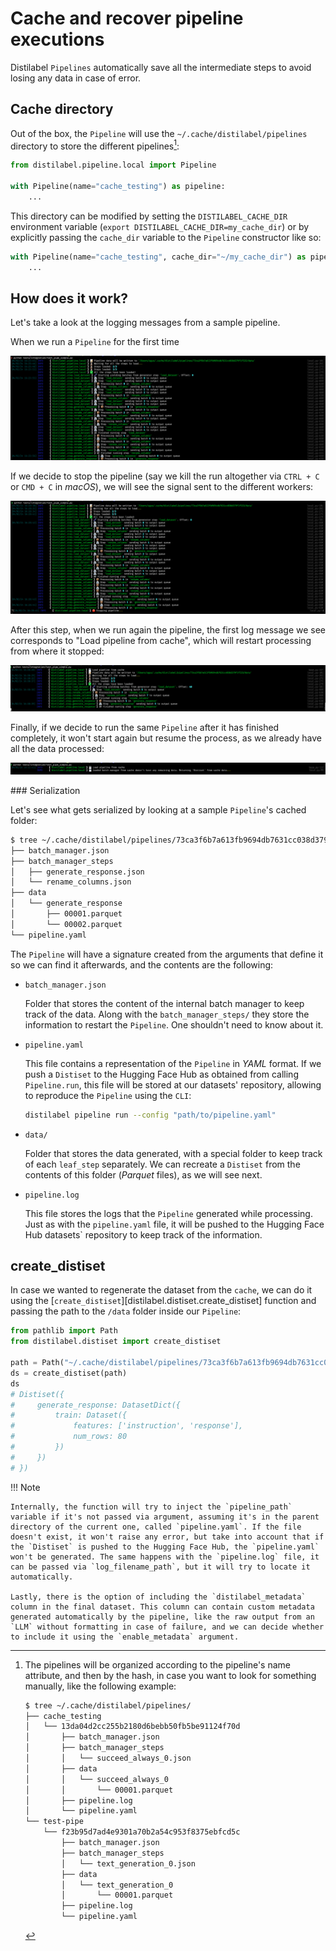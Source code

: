 # Cache and recover pipeline executions

Distilabel `Pipelines` automatically save all the intermediate steps to avoid losing any data in case of error.

## Cache directory

Out of the box, the `Pipeline` will use the `~/.cache/distilabel/pipelines` directory to store the different pipelines[^1]:

```python
from distilabel.pipeline.local import Pipeline

with Pipeline(name="cache_testing") as pipeline:
    ...
```

This directory can be modified by setting the `DISTILABEL_CACHE_DIR` environment variable (`export DISTILABEL_CACHE_DIR=my_cache_dir`) or by explicitly passing the `cache_dir` variable to the `Pipeline` constructor like so:

```python
with Pipeline(name="cache_testing", cache_dir="~/my_cache_dir") as pipeline:
    ...
```

[^1]:

    The pipelines will be organized according to the pipeline's name attribute, and then by the hash, in case you want to look for something manually, like the following example:

    ```bash
    $ tree ~/.cache/distilabel/pipelines/
    ├── cache_testing
    │   └── 13da04d2cc255b2180d6bebb50fb5be91124f70d
    │       ├── batch_manager.json
    │       ├── batch_manager_steps
    │       │   └── succeed_always_0.json
    │       ├── data
    │       │   └── succeed_always_0
    │       │       └── 00001.parquet
    │       ├── pipeline.log
    │       └── pipeline.yaml
    └── test-pipe
        └── f23b95d7ad4e9301a70b2a54c953f8375ebfcd5c
            ├── batch_manager.json
            ├── batch_manager_steps
            │   └── text_generation_0.json
            ├── data
            │   └── text_generation_0
            │       └── 00001.parquet
            ├── pipeline.log
            └── pipeline.yaml
    ```

## How does it work?

Let's take a look at the logging messages from a sample pipeline.

When we run a `Pipeline` for the first time

![Pipeline 1](../../../assets/images/sections/caching/caching_pipe_1.png)

If we decide to stop the pipeline (say we kill the run altogether via `CTRL + C` or `CMD + C` in *macOS*), we will see the signal sent to the different workers:

![Pipeline 2](../../../assets/images/sections/caching/caching_pipe_2.png)

After this step, when we run again the pipeline, the first log message we see corresponds to "Load pipeline from cache", which will restart processing from where it stopped:

![Pipeline 3](../../../assets/images/sections/caching/caching_pipe_3.png)

Finally, if we decide to run the same `Pipeline` after it has finished completely, it won't start again but resume the process, as we already have all the data processed:

![Pipeline 4](../../../assets/images/sections/caching/caching_pipe_4.png)

### Serialization

Let's see what gets serialized by looking at a sample `Pipeline`'s cached folder:

```bash
$ tree ~/.cache/distilabel/pipelines/73ca3f6b7a613fb9694db7631cc038d379f1f533
├── batch_manager.json
├── batch_manager_steps
│   ├── generate_response.json
│   └── rename_columns.json
├── data
│   └── generate_response
│       ├── 00001.parquet
│       └── 00002.parquet
└── pipeline.yaml
```

The `Pipeline` will have a signature created from the arguments that define it so we can find it afterwards, and the contents are the following:

- `batch_manager.json`

    Folder that stores the content of the internal batch manager to keep track of the data. Along with the `batch_manager_steps/` they store the information to restart the `Pipeline`. One shouldn't need to know about it.

- `pipeline.yaml`

    This file contains a representation of the `Pipeline` in *YAML* format. If we push a `Distiset` to the Hugging Face Hub as obtained from calling `Pipeline.run`, this file will be stored at our datasets' repository, allowing to reproduce the `Pipeline` using the `CLI`:

    ```bash
    distilabel pipeline run --config "path/to/pipeline.yaml"
    ```

- `data/`

    Folder that stores the data generated, with a special folder to keep track of each `leaf_step` separately. We can recreate a `Distiset` from the contents of this folder (*Parquet* files), as we will see next.

- `pipeline.log`

    This file stores the logs that the `Pipeline` generated while processing. Just as with the `pipeline.yaml` file, it will be pushed to the Hugging Face Hub datasets` repository to keep track of the information.

## create_distiset

In case we wanted to regenerate the dataset from the `cache`, we can do it using the [`create_distiset`][distilabel.distiset.create_distiset] function and passing the path to the `/data` folder inside our `Pipeline`:

```python
from pathlib import Path
from distilabel.distiset import create_distiset

path = Path("~/.cache/distilabel/pipelines/73ca3f6b7a613fb9694db7631cc038d379f1f533/data")
ds = create_distiset(path)
ds
# Distiset({
#     generate_response: DatasetDict({
#         train: Dataset({
#             features: ['instruction', 'response'],
#             num_rows: 80
#         })
#     })
# })
```

!!! Note

    Internally, the function will try to inject the `pipeline_path` variable if it's not passed via argument, assuming it's in the parent directory of the current one, called `pipeline.yaml`. If the file doesn't exist, it won't raise any error, but take into account that if the `Distiset` is pushed to the Hugging Face Hub, the `pipeline.yaml` won't be generated. The same happens with the `pipeline.log` file, it can be passed via `log_filename_path`, but it will try to locate it automatically.

    Lastly, there is the option of including the `distilabel_metadata` column in the final dataset. This column can contain custom metadata generated automatically by the pipeline, like the raw output from an `LLM` without formatting in case of failure, and we can decide whether to include it using the `enable_metadata` argument.
